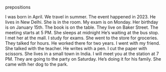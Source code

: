 prepositions

I was born in April.
We travel in summer.
The event happened in 2023.
He lives in New Delhi.
She is in the room.
My exam is on Monday.
Her birthday is on January 15th.
The book is on the table.
They live on Baker Street.
The meeting starts at 5 PM.
She sleeps at midnight
He’s waiting at the bus stop.
I met her at the mall.
I study for exams.
She went to the store for groceries.
They talked for hours.
He worked there for two years.
I went with my friend.
She talked with the teacher.
He writes with a pen.
I cut the paper with scissors.
She lives in a small town in India.
I will meet you at the station at 7 PM.
They are going to the party on Saturday.
He’s doing it for his family.
She came with her dog to the park.